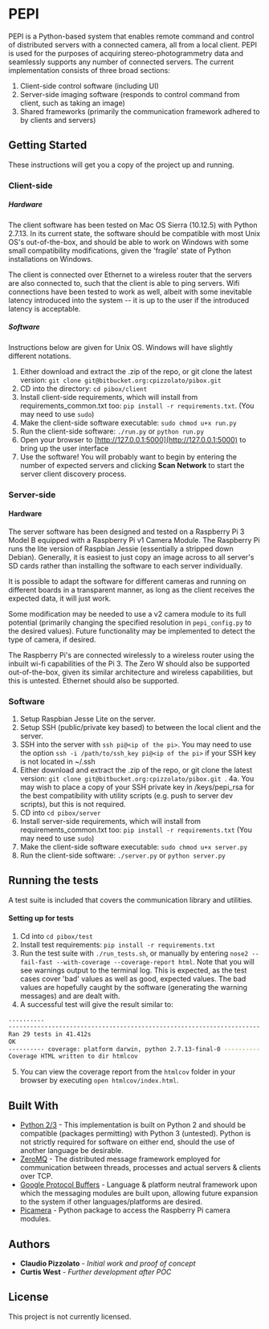 # PEPI

PEPI is a Python-based system that enables remote command and control of distributed servers with a connected camera, all from a local client. PEPI is used for the purposes of acquiring stereo-photogrammetry data and seamlessly supports any number of connected servers. The current implementation consists of three broad sections:
1. Client-side control software (including UI)
2. Server-side imaging software (responds to control command from client, such as taking an image)
3. Shared frameworks (primarily the communication framework adhered to by clients and servers)

## Getting Started
These instructions will get you a copy of the project up and running.
### Client-side
##### Hardware
The client software has been tested on Mac OS Sierra (10.12.5) with Python 2.7.13. In its current state, the software should be compatible with most Unix OS's out-of-the-box, and should be able to work on Windows with some small compatibility modifications, given the 'fragile' state of Python installations on Windows.

The client is connected over Ethernet to a wireless router that the servers are also connected to, such that the client is able to ping servers. Wifi connections have been tested to work as well, albeit with some inevitable latency introduced into the system -- it is up to the user if the introduced latency is acceptable.

##### Software
Instructions below are given for Unix OS. Windows will have slightly different notations.
1. Either download and extract the .zip of the repo, or git clone the latest version: `git clone git@bitbucket.org:cpizzolato/pibox.git`
2. CD into the directory: `cd pibox/client `
3. Install client-side requirements, which will install from requirements_common.txt too: `pip install -r requirements.txt`. (You may need to use `sudo`)
4. Make the client-side software executable: `sudo chmod u+x run.py`
5. Run the client-side software: `./run.py` or `python run.py`
6. Open your browser to [http://127.0.0.1:5000](http://127.0.0.1:5000) to bring up the user interface
7. Use the software! You will probably want to begin by entering the number of expected servers and clicking **Scan Network** to start the server client discovery process.

### Server-side
#### Hardware
The server software has been designed and tested on a Raspberry Pi 3 Model B equipped with a Raspberry Pi v1 Camera Module. The Raspberry Pi runs the lite version of Raspbian Jessie (essentially a stripped down Debian). Generally, it is easiest to just copy an image across to all server's SD cards rather than installing the software to each server individually.

It is possible to adapt the software for different cameras and running on different boards in a transparent manner, as long as the client receives the expected data, it will just work.

Some modification may be needed to use a v2 camera module to its full potential (primarily changing the specified resolution in `pepi_config.py` to the desired values). Future functionality may be implemented to detect the type of camera, if desired.

The Raspberry Pi's are connected wirelessly to a wireless router using the inbuilt wi-fi capabilities of the Pi 3. The Zero W should also be supported out-of-the-box, given its similar architecture and wireless capabilities, but this is untested. Ethernet should also be supported.

### Software

1. Setup Raspbian Jesse Lite on the server.
2. Setup SSH (public/private key based) to between the local client and the server.
3. SSH into the server with `ssh pi@<ip of the pi>`. You may need to use the option `ssh -i /path/to/ssh_key pi@<ip of the pi>` if your SSH key is not located in ~/.ssh
4. Either download and extract the .zip of the repo, or git clone the latest version: `git clone git@bitbucket.org:cpizzolato/pibox.git `.
4a. You may wish to place a copy of your SSH private key in /keys/pepi_rsa for the best compatibility with utility scripts (e.g. push to server dev scripts), but this is not required.
5. CD into `cd pibox/server`
6. Install server-side requirements, which will install from requirements_common.txt too: `pip install -r requirements.txt` (You may need to use `sudo`)
7. Make the client-side software executable: `sudo chmod u+x server.py`
8. Run the client-side software: `./server.py` or `python server.py`

## Running the tests
A test suite is included that covers the communication library and utilities.

#### Setting up for tests
1. Cd into `cd pibox/test`
2. Install test requirements: `pip install -r requirements.txt`
3. Run the test suite with `./run_tests.sh`, or manually by entering `nose2 --fail-fast --with-coverage --coverage-report html`. Note that you will see warnings output to the terminal log. This is expected, as the test cases cover 'bad' values as well as good, expected values. The bad values are hopefully caught by the software (generating the warning messages) and are dealt with.
4. A successful test will give the result similar to:
````bash
..........
----------------------------------------------------------------------
Ran 29 tests in 41.412s
OK
---------- coverage: platform darwin, python 2.7.13-final-0 ----------
Coverage HTML written to dir htmlcov
````
5. You can view the coverage report from  the `htmlcov` folder in your browser by executing `open htmlcov/index.html`.

## Built With
* [Python 2/3](https://www.python.org/) - This implementation is built on Python 2 and should be compatible (packages permitting) with Python 3 (untested). Python is not strictly required for software on either end, should the use of another language be desirable.
* [ZeroMQ](http://zeromq.org/) - The distributed message framework employed for communication between threads, processes and actual servers & clients over TCP.
* [Google Protocol Buffers](https://developers.google.com/protocol-buffers/) - Language & platform neutral framework upon which the messaging modules are built upon, allowing future expansion to the system if other languages/platforms are desired.
* [Picamera](https://picamera.readthedocs.io/) - Python package to access the Raspberry Pi camera modules.

## Authors

* **Claudio Pizzolato** - *Initial work and proof of concept*
* **Curtis West** - *Further development after POC*

## License

This project is not currently licensed.

